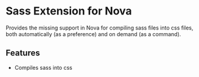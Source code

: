 # Sass Extension for Nova

Provides the missing support in Nova for compiling sass files into css
files, both automatically (as a preference) and on demand (as a command).

## Features

* Compiles sass into css
